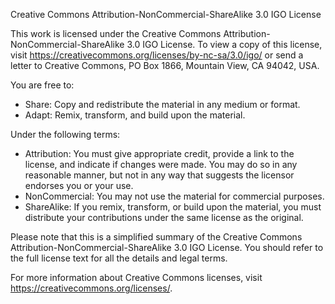 Creative Commons Attribution-NonCommercial-ShareAlike 3.0 IGO License

This work is licensed under the Creative Commons Attribution-NonCommercial-ShareAlike 3.0 IGO License. To view a copy of this license, visit https://creativecommons.org/licenses/by-nc-sa/3.0/igo/ or send a letter to Creative Commons, PO Box 1866, Mountain View, CA 94042, USA.

You are free to:

- Share: Copy and redistribute the material in any medium or format.
- Adapt: Remix, transform, and build upon the material.

Under the following terms:

- Attribution: You must give appropriate credit, provide a link to the license, and indicate if changes were made. You may do so in any reasonable manner, but not in any way that suggests the licensor endorses you or your use.
- NonCommercial: You may not use the material for commercial purposes.
- ShareAlike: If you remix, transform, or build upon the material, you must distribute your contributions under the same license as the original.

Please note that this is a simplified summary of the Creative Commons Attribution-NonCommercial-ShareAlike 3.0 IGO License. You should refer to the full license text for all the details and legal terms.

For more information about Creative Commons licenses, visit https://creativecommons.org/licenses/.
